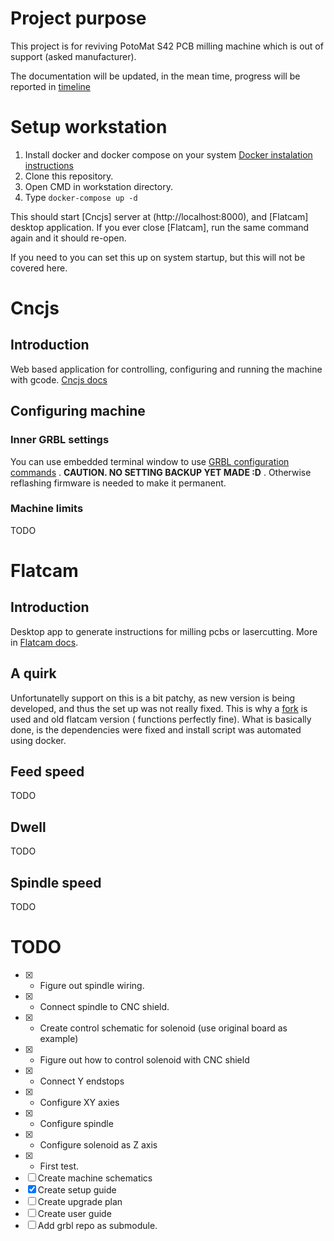 # Project purpose
This project is for reviving PotoMat S42 PCB milling machine which is out of support (asked manufacturer). 

The documentation will be updated, in the mean time, progress will be reported in [timeline](timeline.md)

# Setup workstation
1.  Install docker and docker compose on your system [Docker instalation instructions](https://docs.docker.com/get-docker/)
2. Clone this repository.
3. Open CMD in workstation directory.
4. Type `docker-compose up -d`

This should start [Cncjs] server at (http://localhost:8000), and [Flatcam] desktop application. If you ever close [Flatcam], run the same command again and it should re-open. 

If you need to you can set this up on system startup, but this will not be covered here. 

# Cncjs
## Introduction
Web based application for controlling, configuring and running the machine with gcode. [Cncjs docs](https://cnc.js.org/docs/)
## Configuring machine
### Inner GRBL settings
You can use embedded terminal window to use [GRBL configuration commands](https://github.com/gnea/grbl/blob/master/doc/markdown/settings.md) . **CAUTION. NO SETTING BACKUP YET MADE :D** . Otherwise reflashing firmware is needed to make it permanent. 
### Machine limits
TODO
# Flatcam
## Introduction
Desktop app to generate instructions for milling pcbs or lasercutting. More in [Flatcam docs](http://flatcam.org/).
## A quirk
Unfortunatelly support on this is a bit patchy, as new version is being developed, and thus the set up was not really fixed. This is why a [fork](https://github.com/AntumArk/Flatcam) is used and old flatcam version ( functions perfectly fine). What is basically done, is the dependencies were fixed and install script was automated using docker. 
## Feed speed
TODO
## Dwell
TODO
## Spindle speed
TODO
# TODO
- [x] - Figure out spindle wiring.
- [x] - Connect spindle to CNC shield.
- [x] - Create control schematic for solenoid (use original board as example)
- [x] - Figure out how to control solenoid with CNC shield
- [x] - Connect Y endstops
- [x] - Configure XY axies
- [x] - Configure spindle
- [x] - Configure solenoid as Z axis
- [x] - First test.
- [ ] Create machine schematics
- [x] Create setup guide
- [ ] Create upgrade plan
- [ ] Create user guide
- [ ] Add grbl repo as submodule. 
